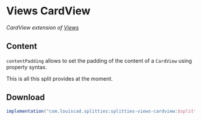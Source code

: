 # Views CardView

*CardView extension of [Views](../views)*

## Content

`contentPadding` allows to set the padding of the content of a `CardView`
using property syntax.

This is all this split provides at the moment.

## Download

```groovy
implementation("com.louiscad.splitties:splitties-views-cardview:$splitties_version")
```
